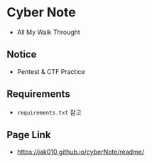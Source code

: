 # Cyber Note
- All My Walk Throught 

## Notice
 - Pentest & CTF Practice

## Requirements
 - `requirements.txt` 참고

## Page Link
 - https://jak010.github.io/cyberNote/readme/ 
